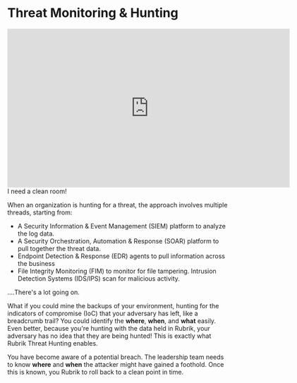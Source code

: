 # Threat Monitoring & Hunting

<iframe title="vimeo-player" src="https://player.vimeo.com/video/716514233?h=73cac1c382&title=0" width="640" height="360" frameborder="0" allowfullscreen></iframe>
I need a clean room!

When an organization is hunting for a threat, the approach involves multiple threads, starting from:
- A Security Information & Event Management (SIEM) platform to analyze the log data.
- A Security Orchestration, Automation & Response (SOAR) platform to pull together the threat data. 
- Endpoint Detection & Response (EDR) agents to pull information across the business
- File Integrity Monitoring (FIM) to monitor for file tampering.
Intrusion Detection Systems (IDS/IPS) scan for malicious activity.

....There's a lot going on. 

What if you could mine the backups of your environment, hunting for the indicators of compromise (IoC) that your adversary has left, like a breadcrumb trail? You could identify the **where**, **when**, and **what** easily. Even better, because you're hunting with the data held in Rubrik, your adversary has no idea that they are being hunted! This is exactly what Rubrik Threat Hunting enables.

You have become aware of a potential breach. The leadership team needs to know **where** and **when** the attacker might have gained a foothold. Once this is known, you Rubrik to roll back to a clean point in time.